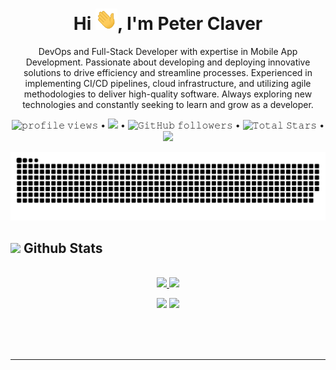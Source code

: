 <div align="center">
<h1 align="center">Hi <img width="35" src="https://github.com/1999AZZAR/1999AZZAR/blob/main/resources/img/waving.gif">, I'm Peter Claver</h1>
<p align="center">DevOps and Full-Stack Developer with expertise in Mobile App Development. Passionate about developing and deploying innovative solutions to drive efficiency and streamline processes. Experienced in implementing CI/CD pipelines, cloud infrastructure, and utilizing agile methodologies to deliver high-quality software. Always exploring new technologies and constantly seeking to learn and grow as a developer. </p>
</div>

<p align="center">
  <img src="https://gpvc.arturio.dev/limitless-kode" alt="𝚙𝚛𝚘𝚏𝚒𝚕𝚎 𝚟𝚒𝚎𝚠𝚜"> •  
<!--   <img alt = "profile views" src="https://komarev.com/ghpvc/?username=limitless-kode&style=flat&color=brightgreen"> •    -->
  <a href="https://user-badge.committers.top/india_private/limitless-kode"><img src="https://user-badge.committers.top/india_private/limitless-kode.svg"></a> •
  <img alt="𝙶𝚒𝚝𝙷𝚞𝚋 𝚏𝚘𝚕𝚕𝚘𝚠𝚎𝚛𝚜" src="https://img.shields.io/github/followers/limitless-kode?label=Followers&style=social"> •
  <img src="https://img.shields.io/github/stars/limitless-kode?label=Stars" alt="𝚃𝚘𝚝𝚊𝚕 𝚂𝚝𝚊𝚛𝚜"> •
  <a href="https://github.com/sponsors/limitless-kode"><img src="https://img.shields.io/static/v1?label=Sponsor&message=%E2%9D%A4&logo=GitHub&color=%23fe8e86"/></a>
</p>

<div align="center">
  <a href="https://1999azzar.github.io/1999AZZAR/">
  <img  src="https://github.com/1999AZZAR/1999AZZAR/blob/main/resources/img/grid-snake.svg"
       alt="snake" /></a>
</div>


## <img src="https://media.giphy.com/media/iY8CRBdQXODJSCERIr/giphy.gif" width="35"><b> Github Stats </b>
<br>

<div align="center">

<a href="https://github.com/limitless-kode/">
  <img src="https://github-readme-stats.vercel.app/api?username=limitless-kode&include_all_commits=true&count_private=true&show_icons=true&line_height=20&title_color=7A7ADB&icon_color=2234AE&text_color=D3D3D3&bg_color=0,000000,130F40" width="500"/>
    <img src="https://github-readme-streak-stats.herokuapp.com/?user=limitless-kode&theme=radical&hide_border=false" width="500"/>
</a>
</div>

<p align="center">
  <img width="75%" src="https://github.com/limitless-kode/limitless-kode/blob/master/metrics.svg"/>
  <img src="https://github.com/JayantGoel001/limitless-kode/blob/master/metrics.detailed.svg" width="75%"/>
</p>


<br>
<br>
<br>

-----
